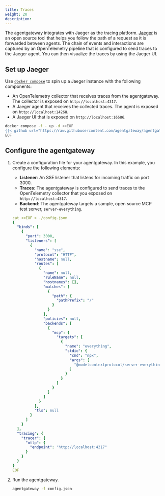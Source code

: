 ```yaml
---
title: Traces
weight: 20
description:
---
```


The agentgateway integrates with Jaeger as the tracing platform. [Jaeger](https://www.jaegertracing.io) is an open source tool that helps you follow the path of a request as it is forwarded between agents. The chain of events and interactions are captured by an OpenTelemetry pipeline that is configured to send traces to the Jaeger agent. You can then visualize the traces by using the Jaeger UI. 

## Set up Jaeger

Use [`docker compose`](https://docs.docker.com/compose/install/linux/) to spin up a Jaeger instance with the following components: 
* An OpenTelemetry collector that receives traces from the agentgateway. The collector is exposed on `http://localhost:4317`. 
* A Jaeger agent that receives the collected traces. The agent is exposed on `http://localhost:14268`. 
* A Jaeger UI that is exposed on `http://localhost:16686`. 

```sh
docker compose -f - up -d <<EOF
{{< github url="https://raw.githubusercontent.com/agentgateway/agentgateway/refs/heads/main/examples/telemetry/docker-compose.yaml" >}}
EOF
```

## Configure the agentgateway

1. Create a configuration file for your agentgateway. In this example, you configure the following elements: 
   * **Listener**: An SSE listener that listens for incoming traffic on port 3000. 
   * **Traces**: The agentgateway is configured to send traces to the OpenTelemetry collector that you exposed on `http://localhost:4317`. 
   * **Backend**: The agentgateway targets a sample, open source MCP test server, `server-everything`. 
   ```yaml
   cat <<EOF > ./config.json
   {
     "binds": [
       {
         "port": 3000,
         "listeners": [
           {
             "name": "sse",
             "protocol": "HTTP",
             "hostname": null,
             "routes": [
               {
                 "name": null,
                 "ruleName": null,
                 "hostnames": [],
                 "matches": [
                   {
                     "path": {
                       "pathPrefix": "/"
                     }
                   }
                 ],
                 "policies": null,
                 "backends": [
                   {
                     "mcp": {
                       "targets": [
                         {
                           "name": "everything",
                           "stdio": {
                             "cmd": "npx",
                             "args": [
                               "@modelcontextprotocol/server-everything"
                             ]
                           }
                         }
                       ]
                     }
                   }
                 ]
               }
             ],
             "tls": null
           }
         ]
       }
     ],
     "tracing": {
       "tracer": {
         "otlp": {
           "endpoint": "http://localhost:4317"
         }
       }
     }
   }
   EOF
   ```

2. Run the agentgateway. 
   ```sh
   agentgateway -f config.json
   ```

<!-- TODO UI bug with Playground

## Verify traces

1. Open the [agentgateway UI](http://localhost:15000/ui/) to view your listener and target configuration.

2. Connect to the MCP server with the agentgateway UI playground. 
   1. Go to the agentgateway UI [**Playground**](http://localhost:15000/ui/playground/).
   2. In the **Connection Settings** card, select your **Listener Endpoint** and click **Connect**. The agentgateway UI connects to the target that you configured and retrieves the tools that are exposed on the target. 
   3. Verify that you see a list of **Available Tools**. 
   
      {{< reuse-image src="img/agentgateway-ui-tools.png" >}}

3. Verify access to a tool. 
   1. From the **Available Tools** list, select the `everything_echo` tool. 
   2. In the **message** field, enter any string, such as `hello world`, and click **Run Tool**. 
   3. Verify that you see your message echoed in the **Response** card. 
   
      {{< reuse-image src="img/agentgateway-ui-tool-echo-hello.png" >}}

4. Open the [Jaeger UI](http://localhost:16686). 

5. View traces. 
   1. From the **Service** drop down, select `agentgateway`. 
   2. Click **Find Traces**. 
   3. Verify that you can see trace spans for listing the MCP tools (`list_tools`) and calling a tool (`call_tool`).
   
   {{< reuse-image src="img/jaeger-traces.png">}}
   
## Add tags to traces

You can optionally enrich the traces that are captured by the agentgateway with tags. Tags are key-value pairs that can have the following format: 
* **Static key-value pair**, where the key and value do not change. For example, use `"custom-tag": "test"` to add this tag to all traces that are captured by the agentgateway. 
* **Claim-based key-value pair**, where you map the value of a specific JWT claim to a key. For example, if the username is captured in a `sub` claim in your JWT, you can map that username to a `user` tag by using the following syntax `"user": "@sub"`. 

1. Download a sample, local JWT public key file. You use this file to validate JWTs later. 
   ```sh
   https://raw.githubusercontent.com/agentgateway/agentgateway/refs/heads/main/manifests/jwt/pub-key
   ```

2. Create a configuration file for your agentgateway. In this example, you configure the following elements: 
   * **Listener**: An SSE listener that listens for incoming traffic on port 3000. The listener requires a JWT to be present in an `Authorization` header. You use the local JWT public key file to validate the JWT. Only JWTs that include the `sub: me` claim can authenticate with the agentgateway successfully. If the request has a JWT that does not include this claim, the request is denied.
   * **Traces**: The agentgateway is configured to send traces to the OpenTelemetry collector that you exposed on `http://localhost:4317`. In addition, the agentgateway is configured to inject the `custom-tag: test` tag and to extract the `sub` claim from the JWT token and map it to the `user` tag. 
   * **Backend**: The agentgateway targets a sample, open source MCP test server, `server-everything`. 
   ```json
   cat <<EOF > ./config.json
   {
     "binds": [
       {
         "port": 3000,
         "listeners": [
           {
             "name": "sse",
             "protocol": "HTTP",
             "hostname": null,
             "routes": [
               {
                 "name": null,
                 "ruleName": null,
                 "hostnames": [],
                 "matches": [
                   {
                     "path": {
                       "pathPrefix": "/"
                     }
                   }
                 ],
                 "policies": {
                   "jwtAuth": {
                     "issuer": "me",
                     "audiences": ["me.com"],
                     "jwks": {
                       "file": "./pub-key"
                     }
                   }
                 },
                 "backends": [
                   {
                     "mcp": {
                       "targets": [
                         {
                           "name": "everything",
                           "stdio": {
                             "cmd": "npx",
                             "args": [
                               "@modelcontextprotocol/server-everything"
                             ]
                           }
                         }
                       ]
                     }
                   }
                 ]
               }
             ],
             "tls": null
           }
         ]
       }
     ],
     "tracing": {
       "tracer": {
         "otlp": {
           "endpoint": "http://localhost:4317"
         }
       },
       "tags": {
         "user": "@sub",
         "custom-tag": "test"
       }
     }
   }
   EOF
   ```

3. Run the agentgateway. 
   ```sh
   agentgateway -f config.json
   ```

4. Open the [agentgateway UI](http://localhost:15000/ui/) to view your listener and target configuration.

5. Connect to the MCP server with the agentgateway UI playground. 
   1. Go to the agentgateway UI [**Playground**](http://localhost:15000/ui/playground/).
   2. In the **Connection Settings** card, select your **Listener Endpoint**. 
   3. In the **Bearer Token** field, enter the following JWT token. The JWT token includes the `sub: me` claim that is allowed access to the `everything_echo` tool. 
      ```sh
      eyJhbGciOiJFUzI1NiIsImtpZCI6IlhoTzA2eDhKaldIMXd3a1dreWVFVXhzb29HRVdvRWRpZEVwd3lkX2htdUkiLCJ0eXAiOiJKV1QifQ.eyJhdWQiOiJtZS5jb20iLCJleHAiOjE5MDA2NTAyOTQsImlhdCI6MTc0Mjg2OTUxNywiaXNzIjoibWUiLCJqdGkiOiI3MDViYjM4MTNjN2Q3NDhlYjAyNzc5MjViZGExMjJhZmY5ZDBmYzE1MDNiOGY3YzFmY2I1NDc3MmRiZThkM2ZhIiwibmJmIjoxNzQyODY5NTE3LCJzdWIiOiJtZSJ9.cLeIaiWWMNuNlY92RiCV3k7mScNEvcVCY0WbfNWIvRFMOn_I3v-oqFhRDKapooJZLWeiNldOb8-PL4DIrBqmIQ
      ```
   4. Click **Connect**. The agentgateway UI connects to the target that you configured and retrieves the tools that are exposed on the target. 
   5. Verify that you see a list of **Available Tools**.  
   
      {{< reuse-image src="img/agentgateway-ui-tools-jwt.png" >}}

6. Select the `everything_echo` tool, enter any string in the **message** field, such as `hello world`, and click **Run Tool**. Verify that access to the tool is granted and that you see your message echoed. 
   {{< reuse-image src="img/agentgateway-ui-tool-echo-hello.png" >}}

7. Open the [Jaeger UI](http://localhost:16686). 

8. View traces. 
   1. From the **Service** drop down, select `agentgateway`. 
   2. Click **Find Traces**. 
   3. Verify that you can see trace spans for listing the MCP tools (`list_tools`) and calling a tool (`call_tool`).
   4. Expand a trace and verify that you see the `custom-tag=test` and `user=me` tags for each trace span. 
   
   {{< reuse-image src="img/jaeger-traces-tags.png">}} 

-->
